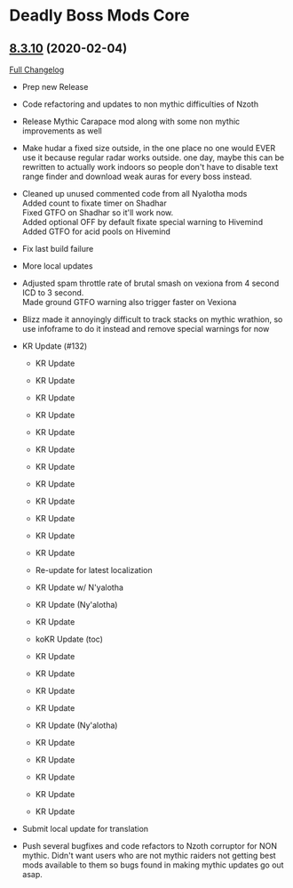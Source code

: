 # Deadly Boss Mods Core

## [8.3.10](https://github.com/DeadlyBossMods/DeadlyBossMods/tree/8.3.10) (2020-02-04)
[Full Changelog](https://github.com/DeadlyBossMods/DeadlyBossMods/compare/8.3.9...8.3.10)

- Prep new Release  
- Code refactoring and updates to non mythic difficulties of Nzoth  
- Release Mythic Carapace mod along with some non mythic improvements as well  
- Make hudar a fixed size outside, in the one place no one would EVER use it because regular radar works outside. one day, maybe this can be rewritten to actually work indoors so people don't have to disable text range finder and download weak auras for every boss instead.  
- Cleaned up unused commented code from all Nyalotha mods  
    Added count to fixate timer on Shadhar  
    Fixed GTFO on Shadhar so it'll work now.  
    Added optional OFF by default fixate special warning to Hivemind  
    Added GTFO for acid pools on Hivemind  
- Fix last build failure  
- More local updates  
- Adjusted spam throttle rate of brutal smash on vexiona from 4 second ICD to 3 second.  
    Made ground GTFO warning also trigger faster on Vexiona  
- Blizz made it annoyingly difficult to track stacks on mythic wrathion, so use infoframe to do it instead and remove special warnings for now  
- KR Update (#132)  
    * KR Update  
    * KR Update  
    * KR Update  
    * KR Update  
    * KR Update  
    * KR Update  
    * KR Update  
    * KR Update  
    * KR Update  
    * KR Update  
    * KR Update  
    * KR Update  
    * Re-update for latest localization  
    * KR Update  w/ N'yalotha  
    * KR Update (Ny'alotha)  
    * KR Update  
    * koKR Update (toc)  
    * KR Update  
    * KR Update  
    * KR Update  
    * KR Update  
    * KR Update (Ny'alotha)  
    * KR Update  
    * KR Update  
    * KR Update  
    * KR Update  
    * KR Update  
- Submit local update for translation  
- Push several bugfixes and code refactors to Nzoth corruptor for NON mythic. Didn't want users who are not mythic raiders not getting best mods available to them so bugs found in making mythic updates go out asap.  
